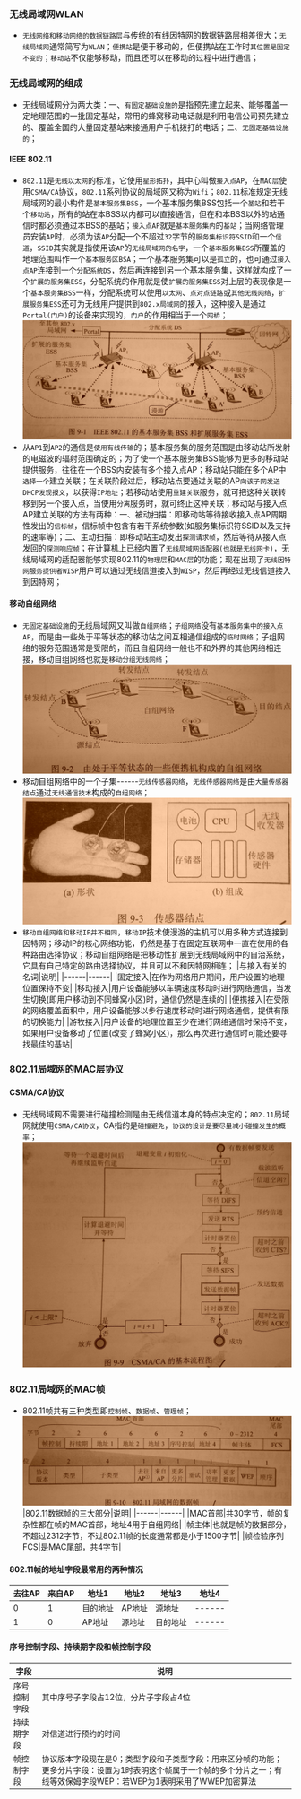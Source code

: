 ### 无线局域网WLAN
+ `无线网络和移动网络的数据链路层`与传统的有线因特网的数据链路层相差很大；`无线局域网`通常简写为`WLAN`；`便携站`是便于移动的，但便携站在工作时`其位置是固定不变的`；`移动站`不仅能够移动，而且还可以在移动的过程中进行通信；
### 无线局域网的组成
+ 无线局域网分为两大类：一、`有固定基础设施的`是指预先建立起来、能够覆盖一定地理范围的一批固定基站，常用的蜂窝移动电话就是利用电信公司预先建立的、覆盖全国的大量固定基站来接通用户手机拨打的电话；二、`无固定基础设施的`；
#### IEEE 802.11
+ `802.11`是`无线以太网`的标准，它使用`星形拓扑`，其中心叫做`接入点AP`，在`MAC层`使用`CSMA/CA`协议，`802.11`系列协议的局域网又称为`Wifi`；`802.11`标准规定无线局域网的最小构件是`基本服务集BSS`，一个基本服务集BSS包括一个`基站`和若干个`移动站`，所有的站在本BSS以内都可以直接通信，但在和本BSS以外的站通信时都必须通过本BSS的基站；`接入点AP`就是`基本服务集内`的`基站`；当网络管理员安装`AP`时，必须为该`AP`分配一个不超过`32`字节的`服务集标识符SSID`和一个`信道`，`SSID`其实就是指使用该`AP`的`无线局域网的名字`，一个`基本服务集BSS`所覆盖的地理范围叫作一个`基本服务区BSA`；一个基本服务集可以是`孤立`的，也可通过`接入点AP`连接到一个`分配系统DS`，然后再连接到另一个基本服务集，这样就构成了一个`扩展的服务集ESS`，分配系统的作用就是使`扩展的服务集ESS`对上层的表现像是一个`基本服务集BSS`一样，分配系统可以使用`以太网`、`点对点链路`或`其他无线网络`，`扩展服务集ESS`还可为无线用户提供到`802.x局域网`的接入，这种接入是通过`Portal(门户)`的设备来实现的，`门户`的作用相当于一个`网桥`；
![image](https://github.com/ningbaoqi/ComputerNetWork/blob/master/gif/pic-252.jpg) 
+ 从`AP1`到`AP2`的通信是`使用有线传输`的；基本服务集的服务范围是由移动站所发射的电磁波的辐射范围确定的；为了使一个基本服务集BSS能够为更多的移动站提供服务，往往在一个BSS内安装有多个接入点AP；移动站只能在多个AP中`选择一个`建立关联；在关联阶段过后，移动站点要通过关联的AP`向该子网发送DHCP发现报文`，以获得`IP地址`；若移动站使用`重建关联`服务，就可把这种关联转移到另一个接入点，当使用`分离`服务时，就可终止这种关联；移动站与接入点AP建立关联的方法有两种：一、被动扫描：即移动站等待接收接入点AP周期性发出的`信标帧`，信标帧中包含有若干系统参数(如服务集标识符SSID以及支持的速率等)；二、主动扫描：即移动站主动发出`探测请求帧`，然后等待从接入点发回的`探测响应帧`；在计算机上已经内置了`无线局域网适配器(也就是无线网卡)`，无线局域网的适配器能够实现802.11的`物理层`和`MAC层`的功能；现在出现了`无线因特网服务提供者WISP`用户可以通过无线信道接入到`WISP`，然后再经过无线信道接入到因特网；
#### 移动自组网络
+ `无固定基础设施`的无线局域网又叫做`自组网络`；`子组网络`没有`基本服务集中的接入点AP`，而是由一些处于平等状态的移动站之间互相通信组成的`临时网络`；子组网络的服务范围通常是受限的，而且自组网络一般也不和外界的其他网络相连接，移动自组网络也就是`移动分组无线网络`；
![image](https://github.com/ningbaoqi/ComputerNetWork/blob/master/gif/pic-253.jpg) 
+ 移动自组网络中的一个子集------`无线传感器网络`，`无线传感器网络`是由`大量传感器结点`通过`无线通信技术`构成的`自组网络`；
![image](https://github.com/ningbaoqi/ComputerNetWork/blob/master/gif/pic-254.jpg) 
+ `移动自组网络和移动IP并不相同`，`移动IP`技术使漫游的主机可以用多种方式连接到因特网；移动IP的核心网络功能，仍然是基于在固定互联网中一直在使用的各种路由选择协议；移动自组网络是把移动性扩展到无线局域网中的自治系统，它具有自己特定的路由选择协议，并且可以不和因特网相连；
|与接入有关的名词|说明|
|------|------|
|固定接入|在作为网络用户期间，用户设置的地理位置保持不变|
|移动接入|用户设备能够以车辆速度移动时进行网络通信，当发生切换(即用户移动到不同蜂窝小区)时，通信仍然是连续的|
|便携接入|在受限的网络覆盖面积中，用户设备能够以步行速度移动时进行网络通信，提供有限的切换能力|
|游牧接入|用户设备的地理位置至少在进行网络通信时保持不变，如果用户设备移动了位置(改变了蜂窝小区)，那么再次进行通信时可能还要寻找最佳的基站|
### 802.11局域网的MAC层协议
#### CSMA/CA协议
+ 无线局域网不需要进行碰撞检测是由无线信道本身的特点决定的；`802.11`局域网就使用`CSMA/CA协议`，CA指的是`碰撞避免`，`协议的设计是要尽量减小碰撞发生的概率`；
![image](https://github.com/ningbaoqi/ComputerNetWork/blob/master/gif/pic-255.jpg)
### 802.11局域网的MAC帧
+ 802.11帧共有三种类型即`控制帧`、`数据帧`、`管理帧`；
![image](https://github.com/ningbaoqi/ComputerNetWork/blob/master/gif/pic-256.jpg)
|802.11数据帧的三大部分|说明|
|------|------|
|MAC首部|共30字节，帧的复杂性都在帧的MAC首部，地址4用于自组网络|
|帧主体|也就是帧的数据部分，不超过2312字节，不过802.11帧的长度通常都是小于1500字节|
|帧检验序列FCS|是MAC尾部，共4字节|
#### 802.11帧的地址字段最常用的两种情况
|去往AP|来自AP|地址1|地址2|地址3|地址4|
|------|-------|-------|------|------|------|
|0|1|目的地址|AP地址|源地址|------|
|1|0|AP地址|源地址|目的地址|------|
#### 序号控制字段、持续期字段和帧控制字段
|字段|说明|
|------|------|
|序号控制字段|其中序号子字段占12位，分片子字段占4位|
|持续期字段|对信道进行预约的时间|
|帧控制字段|协议版本字段现在是0；类型字段和子类型字段：用来区分帧的功能；更多分片字段：设置为1时表明这个帧属于一个帧的多个分片之一；有线等效保姆字段WEP：若WEP为1表明采用了WWEP加密算法|
